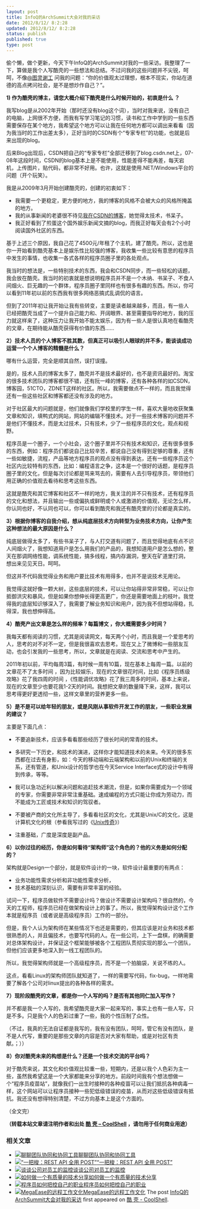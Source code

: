 ```yaml
---
layout: post
title: InfoQ的ArchSummit大会对我的采访
date: 2012/8/12/ 8:2:28
updated: 2012/8/12/ 8:2:28
status: publish
published: true
type: post
---
```



偷个懒，做个更新，今天下午InfoQ的ArchSummit对我的一些采访。我整理了一下，算做是我个人写酷壳的一些想法和总结。不过问我的这些问题并不尖锐，呵呵，不像[@图灵谢工](http://weibo.com/stonemama) 问我的问题：“你的价值观太过理想，根本不现实，你站在道德的高点拷问社会，是不是想炒作自己？”。


**1) 作为酷壳的博主，请您大概介绍下酷壳是什么时候开始的，初衷是什么 ？**


我写blog是从2002年开始（那时还没有blog这个词），当时对我来说，没有自己的电脑，上网很不方便，而我有写学习笔记的习惯，读书和工作中学到的一些东西需要保存在某个地方，我希望这个地方可以让我在任何地方都可以调出来看看（因为我当时的工作出差太多），正好当时的CSDN有个“专家专栏”的功能，也就是后来出现的blog。


后来Blog出现后，CSDN把自己的“专家专栏”全部迁移到了blog.csdn.net上，07-08年这段时间，CSDN的blog基本上是不能使用，性能差得不能再差，每天宕机，上传图片，贴代码，都非常不好用。也许，这就是使用.NET/Windows平台的问题（开个玩笑）。


我是从2009年3月开始创建酷壳的，创建的初衷如下：


* 我需要一个更稳定，更方便的地方，我的博客的风格不会被大众的风格所掩盖的地方。
* 我的从事新闻的老婆很不待见[我在CSDN的博客](http://blog.csdn.net/haoel)，她觉得太技术，书呆子。
* 我正好看到了煎蛋这个国外娱乐新闻文摘的blog，而我正好每天会有2个小时阅读国外社区的东西。


基于上述三个原因，我自己花了4500元/年租了个主机，建了酷壳。所以，这也是你一开始看到酷壳基本上是娱乐性比较强的博客，我收集一些比较有意思的程序员中发生的事情，也收集一各式各样的程序员圈子里的各处观点。


我当时的想法是，一些特别技术的东西，我会和CSDN同步，而一些轻松的话题，我会放在酷壳。我当时的初衷就是想说明程序员并不是一个木纳、书呆子、不食人间烟火、巨无趣的一个群体，程序员圈子里同样也有很多有趣的东西。所以，你可以看到11年初以前的东西我有很多网络恶搞式乱调侃的语言。



但到了2011年初让我开始让我有些转变，主要是读者越来越多，而且，有一些人已经把酷壳当成了一个提升自己能力和、开阔眼界、甚至需要指导的地方，我的压力就这样来了，这种压力让我开始不能太娱乐，因为有一些人是很认真地在看酷壳的文章，在期待能从酷壳获得有价值的东西……


**2）技术人员的个人博客不胜其数，但真正可以吸引人眼球的并不多，能谈谈成功运营一个个人博客的精髓是什么？**


哪有什么运营，完全是顺其自然，误打误撞。


是的，技术人员的博客太多了，酷壳并不是技术最好的，也不是资讯最好的。淘宝的很多技术团队的博客都很不错，还有阮一峰的博客，还有各种各样的如CSDN，博客园，51CTO，ZDNET这样的社区。所以，我需要做点不一样的，而且我觉得还有一些这些社区和博客都还没有涉及的地方。


对于社区最大的问题就是，他们就像我们学校里的学生一样，喜欢大量地收获聚集文章和知识，填鸭式的网站，网站的编辑不懂技术。对于一些技术博客的问题并不是他们不懂技术，而是太过技术，只有技术，少了一些程序员的文化，观点和视野。


程序员是一个圈子，一个小社会，这个圈子里并不只有技术和知识，还有很多很多的东西，例如：程序员们都说自己比较辛苦，都说自己没有得到足够的尊重，还有一些如敏捷，流程，产品等地方程序员的观点没有得到表达，还有一些程序员这个社区内比较特有的东西，比如：编程语言之争，这本是一个很好的话题，是程序员圈子里的文化，但是每次讨论都是骂来骂去的，需要有人去引导程序员，带领他们用正确的价值观去看待和思考这些东西。


这就是酷壳和其它博客和社区不一样的地方，我关注的并不只有技术，还有程序员的文化和想法，并且输出一些或偏执或鲜明或个人或激进的价值观，无论怎么样，你认同也好，不认同也可以，你可以看到酷壳和我还有酷壳里的讨论都是真实的。


**3）根据你博客的自我介绍，想从纯底层技术方向转型为业务技术方向，让你产生这种想法的最大原因是什么？**


纯底层做得太多了，有些书呆子了，与人打交道有问题了，而且觉得地底有点不识人间烟火了，我想知道用户是怎么用我们的产品的，我想知道用户是怎么想的，整天在那调网络性能，调系统性能，搞多线程，搞内存漏洞，整天在矿道里打洞， 想出来见见天日。呵呵。


但这并不代码我觉得业务和用户要比技术有用得多，也并不是说技术无用论。


我觉得这就好像一颗大树，这些底层的技术，可以让你站得非常非常稳，可以让你抵御洪灾和暴风，但是如果你想伸长得更高更广，你还是需要地面上的枝叶。我觉得我的底层知识够深入了，我需要了解业务知识和用户，因为我不但想站得稳，扎得深，我也想伸得高。


**4）酷壳产出文章是怎么样的频率？每篇博文 ，你大概需要多少时间？**


我每天都有阅读的习惯，尤其是阅读网文，每天两个小时，而且我是一个爱思考的人，思考的对不对不一定，但是我很喜欢去思考。现在又上了微博和一些朋友互动，也会引发我的一些思考，所以，文章就是在阅读、交流和思考中产生的。


2011年初以前，平均每周3篇，有时候一周有10篇，现在基本上每周一篇。以前的文章花不了太多时间 ，因为比较娱乐，现在的文章很花时间，比如《程序员练级攻略》花了我四周的时间 ，《性能调优攻略》花了我三周多的时间，基本上来说，现在的文章至少也要花我1-2天的时间。我想把文章的数量降下来，这样，我可以思考得更好更透彻一些，这样文章里的营养更多一些。


**5）是不是可以给年轻的朋友，或是风刚从事软件开发工作的朋友，一些职业发展的建议？**


主要是下面几点：


* 不要追新技术，应该多看看那些经历了很长时间的常青的技术。


* 多研究一下历史，和技术的演进，这样你才能知道技术的未来。今天的很多东西都在过去有身影，如：今天的移动端和云端架构和以前的Unix和终端的关系，还有管道，和Unix设计的哲学也在今天Service Interface式的设计中有得到传承，等等。


* 我可以急功近利以解决问题和追赶技术潮流，但是，如果你需要成为一个领域的专家，你需要非常非常注重基础。速成编程的方式只能让你成为劳动力，而不能成为工匠或技术和知识的驾驭者。


* 不要被产商的文化所主导了，多看看社区的文化，尤其是Unix/C的文化，这是计算机文化的根（参看我写过的《[Unix传奇](https://coolshell.cn/articles/2322.html "Unix传奇(上篇)")》）


* 注重基础，广度是深度是副产品。


**6）以你过往的经历，你是如何看待“架构师”这个角色的？他的义务是如何分配的？**


架构就是Design一个部分，就是软件设计的一块，软件设计最重要的有两点：


* 业务功能性需求分析和非功能性需求分析，
* 技术基础的深刻认识，需要有非常丰富的经验。


试问一下，程序员做软件不需要设计吗？做设计不需要设计架构吗？很自然的，今天的工程师，程序员已经在做架构设计上的事了。所以，我觉得架构设计这个工作本就是程序员（或者说是高级程序员）工作的一部分。


但是，我个人认为架构师在某些情况下也还是需要的，但其应该是对业务和技术都很熟悉的人，并且偏技术，也要写代码的人。在一些公司，上下一盘棋，的确需要对总体架构设计，并保证这个框架能够被各个工程团队贯彻实现的那么一个团队，但他们应该更多地深入到一线工程团队的。


所以，我觉得架构师就是一个高级程序员，而不是一个拍脑袋，关说不练的人。


这点，看看Linux的架构师团队就知道了，一样的需要写代码，fix-bug，一样地需要了解各个公司对linux提出的各种各样的需求。


**7）现阶段酷壳的文章，都是你一个人写的吗？是否有其他同仁加入写作？**


并不都是我一个人写的，我希望酷壳是大家一起来写的，事实上也有一些人写，只是不多。只是我个人的色彩过重了一些，我的个性压制了众性。


（不过，我真的无法自证都是我写的，我有没有团队，呵呵，管它有没有团队，是不是人代写，重要的是那些文章的内容是否对大家有帮助，或是对社区有贡献。；））


**8）你对酷壳未来的构想是什么？还是一个技术交流的平台吗？**


对于酷壳来说，其文化和价值观比较重一些，短期内，还是以我个人色彩为主一些，虽然我希望这是一个大家都能来分享的地方。前段时间我有个想法想做一个“程序员疫苗站”，就像我们一出生时接种的各种疫苗可以让我们抵抗各种病毒一样，这个网站可以让程序员接种一些犯低级错误的疫苗，从而对这些低级错误有抵抗。我还没有想得特别清楚，不过方向基本上是这个方面的。


（全文完）




**（转载本站文章请注明作者和出处 [酷 壳 – CoolShell](https://coolshell.cn/) ，请勿用于任何商业用途）**



### 相关文章

* [![聊聊团队协同和协同工具](https://coolshell.cn/wp-content/uploads/2022/10/communication-150x150.png)](https://coolshell.cn/articles/22298.html)[聊聊团队协同和协同工具](https://coolshell.cn/articles/22298.html)
* [![“一把梭：REST API 全用 POST”](https://coolshell.cn/wp-content/uploads/2022/02/http_method-150x150.png)](https://coolshell.cn/articles/22173.html)[“一把梭：REST API 全用 POST”](https://coolshell.cn/articles/22173.html)
* [![谈谈公司对员工的监控](https://coolshell.cn/wp-content/uploads/2022/02/monitoring-150x150.jpeg)](https://coolshell.cn/articles/22157.html)[谈谈公司对员工的监控](https://coolshell.cn/articles/22157.html)
* [![如何做一个有质量的技术分享](https://coolshell.cn/wp-content/uploads/2021/07/knowledge_sharing-300x169-1-150x150.jpeg)](https://coolshell.cn/articles/21589.html)[如何做一个有质量的技术分享](https://coolshell.cn/articles/21589.html)
* [![程序员如何把控自己的职业](https://coolshell.cn/wp-content/uploads/2020/08/programmer.01-e1596792460687-150x150.png)](https://coolshell.cn/articles/20977.html)[程序员如何把控自己的职业](https://coolshell.cn/articles/20977.html)
* [![MegaEase的远程工作文化](https://coolshell.cn/wp-content/uploads/2020/01/remote-150x150.jpg)](https://coolshell.cn/articles/20765.html)[MegaEase的远程工作文化](https://coolshell.cn/articles/20765.html)
The post [InfoQ的ArchSummit大会对我的采访](https://coolshell.cn/articles/8031.html) first appeared on [酷 壳 - CoolShell](https://coolshell.cn).
